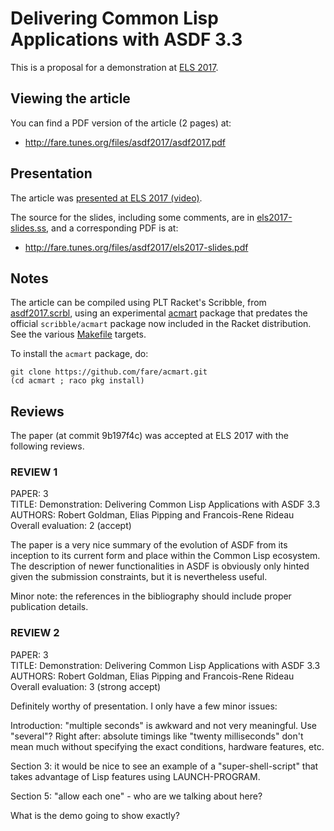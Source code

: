 Delivering Common Lisp Applications with ASDF 3.3
=================================================

This is a proposal for a demonstration at
[ELS 2017](http://2017.programmingconference.org/track/els-2017).

Viewing the article
-------------------

You can find a PDF version of the article (2 pages) at:

  * http://fare.tunes.org/files/asdf2017/asdf2017.pdf


Presentation
------------

The article was
[presented at ELS 2017 (video)](https://www.youtube.com/watch?v=W4YcsP2FZh4&index=7&list=PLA66mD-6yK8yi-nggbOF1dWusHnu2u6hw).

The source for the slides, including some comments,
are in [els2017-slides.ss](els2017-slides.ss),
and a corresponding PDF is at:

  * http://fare.tunes.org/files/asdf2017/els2017-slides.pdf


Notes
-----

The article can be compiled using PLT Racket's Scribble, from
[asdf2017.scrbl](https://github.com/fare/asdf2017/blob/master/asdf2017.scrbl),
using an experimental [acmart](https://github.com/fare/acmart) package that predates
the official `scribble/acmart` package now included in the Racket distribution.
See the various [Makefile](https://github.com/fare/asdf2017/blob/master/Makefile) targets.

To install the `acmart` package, do:

    git clone https://github.com/fare/acmart.git
    (cd acmart ; raco pkg install)


Reviews
-------

The paper (at commit 9b197f4c) was accepted at ELS 2017 with the following reviews.


### REVIEW 1

PAPER: 3 <br />
TITLE: Demonstration: Delivering Common Lisp Applications with ASDF 3.3 <br />
AUTHORS: Robert Goldman, Elias Pipping and Francois-Rene Rideau <br />
Overall evaluation: 2 (accept)

The paper is a very nice summary of the evolution of ASDF from its inception to its current form and place within the Common Lisp ecosystem.  The description of newer functionalities in ASDF is obviously only hinted given the submission constraints, but it is nevertheless useful.

Minor note: the references in the bibliography should include proper publication details.


### REVIEW 2

PAPER: 3 <br />
TITLE: Demonstration: Delivering Common Lisp Applications with ASDF 3.3 <br />
AUTHORS: Robert Goldman, Elias Pipping and Francois-Rene Rideau <br />
Overall evaluation: 3 (strong accept)

Definitely worthy of presentation. I only have a few minor issues:

Introduction: "multiple seconds" is awkward and not very meaningful. Use "several"? Right after: absolute timings like "twenty milliseconds" don't mean much without specifying the exact conditions, hardware features, etc.

Section 3: it would be nice to see an example of a "super-shell-script" that takes advantage of Lisp features using LAUNCH-PROGRAM.

Section 5: "allow each one" - who are we talking about here?

What is the demo going to show exactly?
